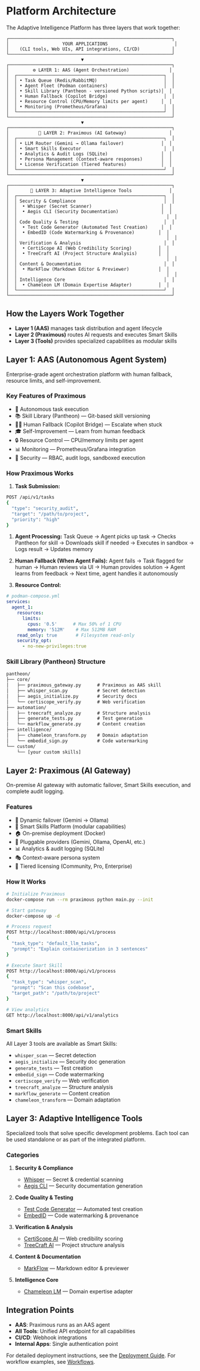 # Platform Architecture

The Adaptive Intelligence Platform has three layers that work together:

```text
┌─────────────────────────────────────────────────────────────┐
│                    YOUR APPLICATIONS                         │
│    (CLI tools, Web UIs, API integrations, CI/CD)            │
└─────────────────────────────────────────────────────────────┘
                            ▼
┌─────────────────────────────────────────────────────────────┐
│         ⚙️ LAYER 1: AAS (Agent Orchestration)               │
│  ┌───────────────────────────────────────────────────────┐  │
│  │ • Task Queue (Redis/RabbitMQ)                         │  │
│  │ • Agent Fleet (Podman containers)                     │  │
│  │ • Skill Library (Pantheon - versioned Python scripts)│  │
│  │ • Human Fallback (Copilot Bridge)                     │  │
│  │ • Resource Control (CPU/Memory limits per agent)     │  │
│  │ • Monitoring (Prometheus/Grafana)                     │  │
│  └───────────────────────────────────────────────────────┘  │
└─────────────────────────────────────────────────────────────┘
                            ▼
┌─────────────────────────────────────────────────────────────┐
│           🧠 LAYER 2: Praximous (AI Gateway)                │
│  ┌───────────────────────────────────────────────────────┐  │
│  │ • LLM Router (Gemini → Ollama failover)              │  │
│  │ • Smart Skills Executor                               │  │
│  │ • Analytics & Audit Logs (SQLite)                    │  │
│  │ • Persona Management (Context-aware responses)       │  │
│  │ • License Verification (Tiered features)             │  │
│  └───────────────────────────────────────────────────────┘  │
└─────────────────────────────────────────────────────────────┘
                            ▼
┌─────────────────────────────────────────────────────────────┐
│        🧰 LAYER 3: Adaptive Intelligence Tools              │
│  ┌───────────────────────────────────────────────────────┐  │
│  │ Security & Compliance                                 │  │
│  │  • Whisper (Secret Scanner)                          │  │
│  │  • Aegis CLI (Security Documentation)                │  │
│  │                                                        │  │
│  │ Code Quality & Testing                                │  │
│  │  • Test Code Generator (Automated Test Creation)     │  │
│  │  • EmbedID (Code Watermarking & Provenance)         │  │
│  │                                                        │  │
│  │ Verification & Analysis                               │  │
│  │  • CertiScope AI (Web Credibility Scoring)          │  │
│  │  • TreeCraft AI (Project Structure Analysis)        │  │
│  │                                                        │  │
│  │ Content & Documentation                               │  │
│  │  • MarkFlow (Markdown Editor & Previewer)           │  │
│  │                                                        │  │
│  │ Intelligence Core                                     │  │
│  │  • Chameleon LM (Domain Expertise Adapter)          │  │
│  └───────────────────────────────────────────────────────┘  │
└─────────────────────────────────────────────────────────────┘
```

## How the Layers Work Together

- **Layer 1 (AAS)** manages task distribution and agent lifecycle
- **Layer 2 (Praximous)** routes AI requests and executes Smart Skills
- **Layer 3 (Tools)** provides specialized capabilities as modular skills

## Layer 1: AAS (Autonomous Agent System)

Enterprise-grade agent orchestration platform with human fallback, resource limits, and self-improvement.

### Key Features of Praximous

- 🤖 Autonomous task execution
- 📚 Skill Library (Pantheon) — Git-based skill versioning
- 👨‍💻 Human Fallback (Copilot Bridge) — Escalate when stuck
- 🎓 Self-Improvement — Learn from human feedback
- 🔒 Resource Control — CPU/memory limits per agent
- 📊 Monitoring — Prometheus/Grafana integration
- 🔐 Security — RBAC, audit logs, sandboxed execution

### How Praximous Works

1. **Task Submission:**

```bash
POST /api/v1/tasks
{
  "type": "security_audit",
  "target": "/path/to/project",
  "priority": "high"
}
```

1. **Agent Processing:**
Task Queue → Agent picks up task → Checks Pantheon for skill
→ Downloads skill if needed → Executes in sandbox
→ Logs result → Updates memory

1. **Human Fallback (When Agent Fails):**
Agent fails → Task flagged for human → Human reviews via UI
→ Human provides solution → Agent learns from feedback
→ Next time, agent handles it autonomously

1. **Resource Control:**

```yaml
# podman-compose.yml
services:
  agent_1:
    resources:
      limits:
        cpus: '0.5'      # Max 50% of 1 CPU
        memory: '512M'    # Max 512MB RAM
    read_only: true       # Filesystem read-only
    security_opt:
      - no-new-privileges:true
```

### Skill Library (Pantheon) Structure

```txt
pantheon/
├── core/
│   ├── praximous_gateway.py      # Praximous as AAS skill
│   ├── whisper_scan.py           # Secret detection
│   ├── aegis_initialize.py       # Security docs
│   └── certiscope_verify.py      # Web verification
├── automation/
│   ├── treecraft_analyze.py      # Structure analysis
│   ├── generate_tests.py         # Test generation
│   └── markflow_generate.py      # Content creation
├── intelligence/
│   ├── chameleon_transform.py    # Domain adaptation
│   └── embedid_sign.py           # Code watermarking
└── custom/
    └── [your custom skills]
```

## Layer 2: Praximous (AI Gateway)

On-premise AI gateway with automatic failover, Smart Skills execution, and complete audit logging.

### Features

- 🔄 Dynamic failover (Gemini → Ollama)
- 🧠 Smart Skills Platform (modular capabilities)
- 🏠 On-premise deployment (Docker)
- 🔌 Pluggable providers (Gemini, Ollama, OpenAI, etc.)
- 📊 Analytics & audit logging (SQLite)
- 🎭 Context-aware persona system
- 📜 Tiered licensing (Community, Pro, Enterprise)

### How It Works

```bash
# Initialize Praximous
docker-compose run --rm praximous python main.py --init

# Start gateway
docker-compose up -d

# Process request
POST http://localhost:8000/api/v1/process
{
  "task_type": "default_llm_tasks",
  "prompt": "Explain containerization in 3 sentences"
}

# Execute Smart Skill
POST http://localhost:8000/api/v1/process
{
  "task_type": "whisper_scan",
  "prompt": "Scan this codebase",
  "target_path": "/path/to/project"
}

# View analytics
GET http://localhost:8000/api/v1/analytics
```

### Smart Skills

All Layer 3 tools are available as Smart Skills:

- `whisper_scan` — Secret detection
- `aegis_initialize` — Security doc generation
- `generate_tests` — Test creation
- `embedid_sign` — Code watermarking
- `certiscope_verify` — Web verification
- `treecraft_analyze` — Structure analysis
- `markflow_generate` — Content creation
- `chameleon_transform` — Domain adaptation

## Layer 3: Adaptive Intelligence Tools

Specialized tools that solve specific development problems. Each tool can be used standalone or as part of the integrated platform.

### Categories

1. **Security & Compliance**
   - [Whisper](tools/whisper.md) — Secret & credential scanning
   - [Aegis CLI](tools/aegis.md) — Security documentation generation

2. **Code Quality & Testing**
   - [Test Code Generator](tools/test-generator.md) — Automated test creation
   - [EmbedID](tools/embedid.md) — Code watermarking & provenance

3. **Verification & Analysis**
   - [CertiScope AI](tools/certiscope.md) — Web credibility scoring
   - [TreeCraft AI](tools/treecraft.md) — Project structure analysis

4. **Content & Documentation**
   - [MarkFlow](tools/markflow.md) — Markdown editor & previewer

5. **Intelligence Core**
   - [Chameleon LM](tools/chameleon.md) — Domain expertise adapter

## Integration Points

- **AAS**: Praximous runs as an AAS agent
- **All Tools**: Unified API endpoint for all capabilities
- **CI/CD**: Webhook integrations
- **Internal Apps**: Single authentication point

For detailed deployment instructions, see the [Deployment Guide](guides/deployment.md).
For workflow examples, see [Workflows](workflows.md).
